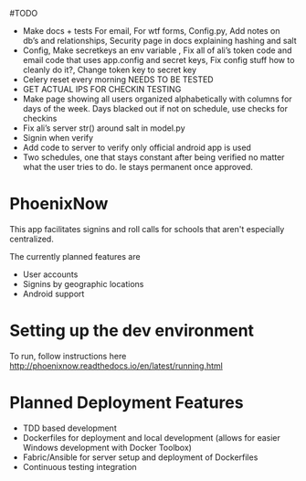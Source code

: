 #TODO
* Make docs + tests For email, For wtf forms, Config.py, Add notes on db’s and relationships, Security page in docs explaining hashing and salt
* Config, Make secretkeys an env variable , Fix all of ali’s token code and email code that uses app.config and secret keys, Fix config stuff how to cleanly do it?, Change token key to secret key
* Celery reset every morning NEEDS TO BE TESTED
* GET ACTUAL IPS FOR CHECKIN TESTING
* Make page showing all users organized alphabetically with columns for days of the week. Days blacked out if not on schedule, use checks for checkins
* Fix ali’s server str() around salt in model.py
* Signin when verify
* Add code to server to verify only official android app is used
* Two schedules, one that stays constant after being verified no matter what the user tries to do. Ie stays permanent once approved.

# PhoenixNow
This app facilitates signins and roll calls for schools that aren't especially centralized.

The currently planned features are

* User accounts
* Signins by geographic locations
* Android support

# Setting up the dev environment
To run, follow instructions here http://phoenixnow.readthedocs.io/en/latest/running.html

# Planned Deployment Features

* TDD based development
* Dockerfiles for deployment and local development (allows for easier Windows
  development with Docker Toolbox)
* Fabric/Ansible for server setup and deployment of Dockerfiles
* Continuous testing integration
